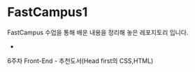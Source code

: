 # FastCampus1

FastCampus 수업을 통해 배운 내용을 정리해 놓은 레포지토리 입니다.

-
6주차 Front-End - 추천도서(Head first의 CSS,HTML)
